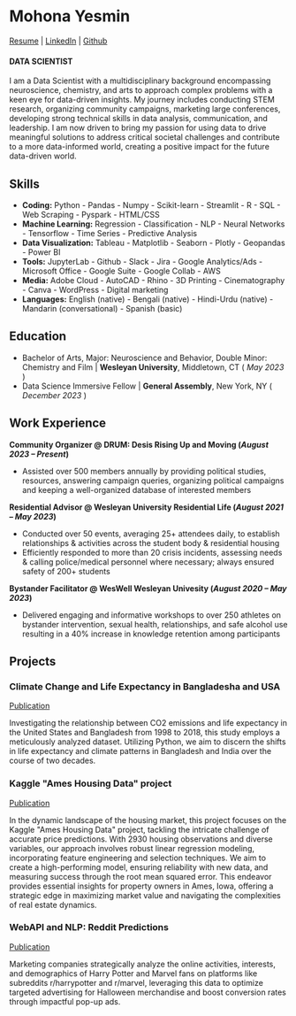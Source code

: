 # Mohona Yesmin
[Resume](https://drive.google.com/file/d/1pgx-7FN4jYvpxgnSXJoFXHDHJNsywdKt/view?usp=sharing) | [LinkedIn](https://www.linkedin.com/in/myesmin1103/) | [Github](https://github.com/mohona-yesmin)

#### DATA SCIENTIST
​​I am a Data Scientist with a multidisciplinary background encompassing neuroscience, chemistry, and arts to approach complex problems with a keen eye for data-driven insights. My journey includes conducting STEM research, organizing community campaigns, marketing large conferences, developing strong technical skills in data analysis, communication, and leadership. I am now driven to bring my passion for using data to drive meaningful solutions to address critical societal challenges and contribute to a more data-informed world, creating a positive impact for the future data-driven world.

## Skills
- **Coding:** Python - Pandas - Numpy - Scikit-learn - Streamlit - R - SQL - Web Scraping - Pyspark - HTML/CSS
- **Machine Learning:** Regression - Classification - NLP - Neural Networks - Tensorflow - Time Series - Predictive Analysis
- **Data Visualization:** Tableau - Matplotlib - Seaborn - Plotly - Geopandas - Power BI
- **Tools:** JupyterLab - Github - Slack - Jira - Google Analytics/Ads - Microsoft Office - Google Suite - Google Collab - AWS
- **Media:** Adobe Cloud - AutoCAD - Rhino - 3D Printing - Cinematography - Canva - WordPress - Digital marketing
- **Languages:** English (native) - Bengali (native) - Hindi-Urdu (native) - Mandarin (conversational) - Spanish (basic) 


## Education		
- Bachelor of Arts, Major: Neuroscience and Behavior, Double Minor: Chemistry and Film | **Wesleyan University**, Middletown, CT ( _May 2023_ )
- Data Science Immersive Fellow | **General Assembly**, New York, NY ( _December 2023_ )

## Work Experience
**Community Organizer @ DRUM: Desis Rising Up and Moving (_August 2023 – Present_)**
- Assisted over 500 members annually by providing political studies, resources, answering campaign queries, organizing political campaigns and keeping a well-organized database of interested members

**Residential Advisor @ Wesleyan University Residential Life (_August 2021 – May 2023_)**
- Conducted over 50 events, averaging 25+ attendees daily, to establish relationships & activities across the student body & residential housing
- Efficiently responded to more than 20 crisis incidents, assessing needs & calling police/medical personnel where necessary; always ensured safety of 200+ students
  
**Bystander Facilitator @ WesWell Wesleyan Univesity (_August 2020 – May 2023_)**
- Delivered engaging and informative workshops to over 250 athletes on bystander intervention, sexual health, relationships, and safe alcohol use resulting in a 40% increase in knowledge retention among participants

## Projects
### Climate Change and Life Expectancy in Bangladesha and USA
[Publication](https://github.com/mohona-yesmin/Climate-Change)

Investigating the relationship between CO2 emissions and life expectancy in the United States and Bangladesh from 1998 to 2018, this study employs a meticulously analyzed dataset. Utilizing Python, we aim to discern the shifts in life expectancy and climate patterns in Bangladesh and India over the course of two decades.

### Kaggle "Ames Housing Data" project
[Publication](https://github.com/mohona-yesmin/Kaggle-Ames-Housing-Data)

In the dynamic landscape of the housing market, this project focuses on the Kaggle "Ames Housing Data" project, tackling the intricate challenge of accurate price predictions. With 2930 housing observations and diverse variables, our approach involves robust linear regression modeling, incorporating feature engineering and selection techniques. We aim to create a high-performing model, ensuring reliability with new data, and measuring success through the root mean squared error. This endeavor provides essential insights for property owners in Ames, Iowa, offering a strategic edge in maximizing market value and navigating the complexities of real estate dynamics.

### WebAPI and NLP: Reddit Predictions
[Publication](https://github.com/mohona-yesmin/Reddit-NLP-Harry-Potter-Marvel)

Marketing companies strategically analyze the online activities, interests, and demographics of Harry Potter and Marvel fans on platforms like subreddits r/harrypotter and r/marvel, leveraging this data to optimize targeted advertising for Halloween merchandise and boost conversion rates through impactful pop-up ads.
